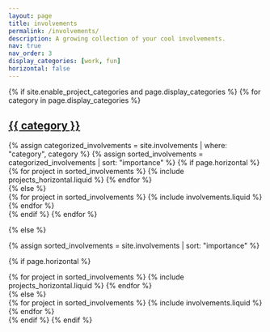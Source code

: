 ```yaml
---
layout: page
title: involvements
permalink: /involvements/
description: A growing collection of your cool involvements.
nav: true
nav_order: 3
display_categories: [work, fun]
horizontal: false
---
```


<!-- pages/involvements.md -->
<div class="projects">
{% if site.enable_project_categories and page.display_categories %}
  <!-- Display categorized involvements -->
  {% for category in page.display_categories %}
  <a id="{{ category }}" href=".#{{ category }}">
    <h2 class="category">{{ category }}</h2>
  </a>
  {% assign categorized_involvements = site.involvements | where: "category", category %}
  {% assign sorted_involvements = categorized_involvements | sort: "importance" %}
  <!-- Generate cards for each project -->
  {% if page.horizontal %}
  <div class="container">
    <div class="row row-cols-1 row-cols-md-2">
    {% for project in sorted_involvements %}
      {% include projects_horizontal.liquid %}
    {% endfor %}
    </div>
  </div>
  {% else %}
  <div class="row row-cols-1 row-cols-md-3">
    {% for project in sorted_involvements %}
      {% include involvements.liquid %}
    {% endfor %}
  </div>
  {% endif %}
  {% endfor %}

{% else %}

<!-- Display involvements without categories -->

{% assign sorted_involvements = site.involvements | sort: "importance" %}

  <!-- Generate cards for each project -->

{% if page.horizontal %}

  <div class="container">
    <div class="row row-cols-1 row-cols-md-2">
    {% for project in sorted_involvements %}
      {% include projects_horizontal.liquid %}
    {% endfor %}
    </div>
  </div>
  {% else %}
  <div class="row row-cols-1 row-cols-md-3">
    {% for project in sorted_involvements %}
      {% include involvements.liquid %}
    {% endfor %}
  </div>
  {% endif %}
{% endif %}
</div>
